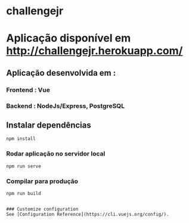 # challengejr

# Aplicação disponível em http://challengejr.herokuapp.com/

## Aplicação desenvolvida em : 
### Frontend : Vue
### Backend : NodeJs/Express, PostgreSQL

## Instalar dependências
```
npm install
```

### Rodar aplicação no servidor local
```
npm run serve
```

### Compilar para produção 
```
npm run build
```

```

### Customize configuration
See [Configuration Reference](https://cli.vuejs.org/config/).
